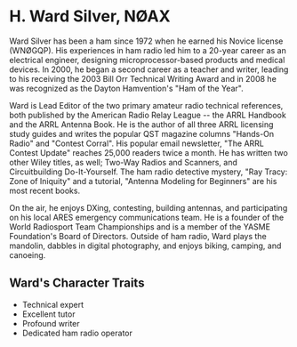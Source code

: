 # H. Ward Silver, NØAX

Ward Silver has been a ham since 1972 when he earned his Novice license (WNØGQP). His experiences in ham radio led him to a 20-year career as an electrical engineer, designing microprocessor-based products and medical devices. In 2000, he began a second career as a teacher and writer, leading to his receiving the 2003 Bill Orr Technical Writing Award and in 2008 he was recognized as the Dayton Hamvention's "Ham of the Year".

Ward is Lead Editor of the two primary amateur radio technical references, both published by the American Radio Relay League -- the ARRL Handbook and the ARRL Antenna Book. He is the author of all three ARRL licensing study guides and writes the popular QST magazine columns "Hands-On Radio" and "Contest Corral". His popular email newsletter, "The ARRL Contest Update" reaches 25,000 readers twice a month. He has written two other Wiley titles, as well; Two-Way Radios and Scanners, and Circuitbuilding Do-It-Yourself. The ham radio detective mystery, "Ray Tracy: Zone of Iniquity" and a tutorial, "Antenna Modeling for Beginners" are his most recent books.

On the air, he enjoys DXing, contesting, building antennas, and participating on his local ARES emergency communications team. He is a founder of the World Radiosport Team Championships and is a member of the YASME Foundation's Board of Directors. Outside of ham radio, Ward plays the mandolin, dabbles in digital photography, and enjoys biking, camping, and canoeing.

## Ward's Character Traits

* Technical expert
* Excellent tutor
* Profound writer
* Dedicated ham radio operator

